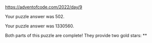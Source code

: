 https://adventofcode.com/2022/day/9

Your puzzle answer was 502.

Your puzzle answer was 1330560.

Both parts of this puzzle are complete! They provide two gold stars: **
